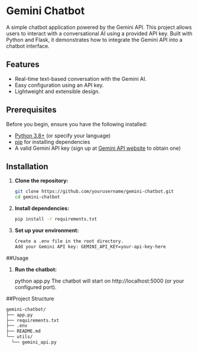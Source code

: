 # Gemini Chatbot

A simple chatbot application powered by the Gemini API. This project allows users to interact with a conversational AI using a provided API key. Built with  Python and Flask, it demonstrates how to integrate the Gemini API into a chatbot interface.

## Features
- Real-time text-based conversation with the Gemini AI.
- Easy configuration using an API key.
- Lightweight and extensible design.

## Prerequisites
Before you begin, ensure you have the following installed:
- [Python 3.8+](https://www.python.org/downloads/) (or specify your language)
- [pip](https://pip.pypa.io/en/stable/installation/) for installing dependencies
- A valid Gemini API key (sign up at [Gemini API website](https://example.com) to obtain one)

## Installation

1. **Clone the repository:**
   ```bash
   git clone https://github.com/yourusername/gemini-chatbot.git
   cd gemini-chatbot
2. **Install dependencies:**
   ```bash
   pip install -r requirements.txt
3. **Set up your environment:**
   ```bash
   Create a .env file in the root directory.
   Add your Gemini API key: GEMINI_API_KEY=your-api-key-here

##Usage
1. **Run the chatbot:**

      python app.py
    The chatbot will start on http://localhost:5000 (or your configured port).

##Project Structure
  ```bash
gemini-chatbot/
├── app.py             
├── requirements.txt   
├── .env               
├── README.md         
└── utils/          
    └── gemini_api.py
